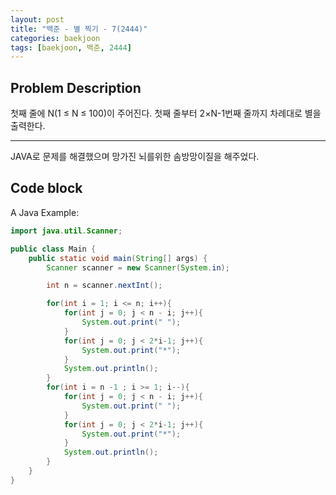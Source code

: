 ```yaml
---
layout: post
title: "백준 - 별 찍기 - 7(2444)"
categories: baekjoon
tags: [baekjoon, 백준, 2444]
---
```


## Problem Description

첫째 줄에 N(1 ≤ N ≤ 100)이 주어진다.
첫째 줄부터 2×N-1번째 줄까지 차례대로 별을 출력한다.

<hr/>
JAVA로 문제를 해결했으며 망가진 뇌를위한 솜방망이질을 해주었다.

## Code block

A Java Example:

```java
import java.util.Scanner;

public class Main {
    public static void main(String[] args) {
        Scanner scanner = new Scanner(System.in);

        int n = scanner.nextInt();

        for(int i = 1; i <= n; i++){
            for(int j = 0; j < n - i; j++){
                System.out.print(" ");
            }
            for(int j = 0; j < 2*i-1; j++){
                System.out.print("*");
            }
            System.out.println();
        }
        for(int i = n -1 ; i >= 1; i--){
            for(int j = 0; j < n - i; j++){
                System.out.print(" ");
            }
            for(int j = 0; j < 2*i-1; j++){
                System.out.print("*");
            }
            System.out.println();
        }
    }
}
```
